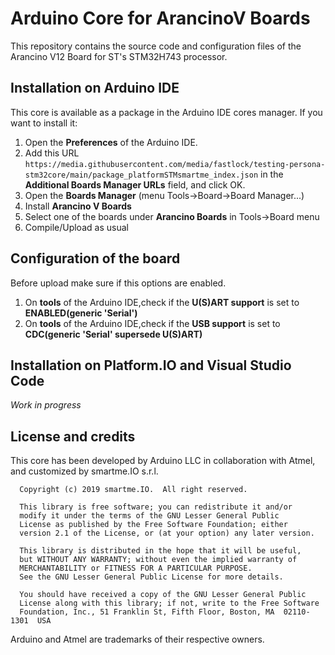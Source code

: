 # Arduino Core for ArancinoV Boards

This repository contains the source code and configuration files of the Arancino V12 Board
for ST's STM32H743 processor.

## Installation on Arduino IDE

This core is available as a package in the Arduino IDE cores manager. If you want to install it:

  1. Open the **Preferences** of the Arduino IDE.
  2. Add this URL `https://media.githubusercontent.com/media/fastlock/testing-persona-stm32core/main/package_platformSTMsmartme_index.json` in the **Additional Boards Manager URLs** field, and click OK.
  3. Open the **Boards Manager** (menu Tools->Board->Board Manager...)
  4. Install **Arancino V Boards**
  5. Select one of the boards under **Arancino Boards** in Tools->Board menu
  6. Compile/Upload as usual

## Configuration of the board
Before upload make sure if this options are enabled.

  1. On **tools** of the Arduino IDE,check if the **U(S)ART support** is set to **ENABLED(generic 'Serial')**
  2. On **tools** of the Arduino IDE,check if the **USB support** is set to **CDC(generic 'Serial' supersede U(S)ART)**

## Installation on Platform.IO and Visual Studio Code

_Work in progress_


## License and credits

This core has been developed by Arduino LLC in collaboration with Atmel, 
and customized by smartme.IO s.r.l.

```
  Copyright (c) 2019 smartme.IO.  All right reserved.

  This library is free software; you can redistribute it and/or
  modify it under the terms of the GNU Lesser General Public
  License as published by the Free Software Foundation; either
  version 2.1 of the License, or (at your option) any later version.

  This library is distributed in the hope that it will be useful,
  but WITHOUT ANY WARRANTY; without even the implied warranty of
  MERCHANTABILITY or FITNESS FOR A PARTICULAR PURPOSE.
  See the GNU Lesser General Public License for more details.

  You should have received a copy of the GNU Lesser General Public
  License along with this library; if not, write to the Free Software
  Foundation, Inc., 51 Franklin St, Fifth Floor, Boston, MA  02110-1301  USA
```

Arduino and Atmel are trademarks of their respective owners.
